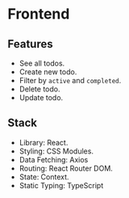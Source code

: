 # Frontend

## Features

- See all todos.
- Create new todo.
- Filter by `active` and `completed`.
- Delete todo.
- Update todo.

## Stack

- Library: React.
- Styling: CSS Modules.
- Data Fetching: Axios
- Routing: React Router DOM.
- State: Context.
- Static Typing: TypeScript
